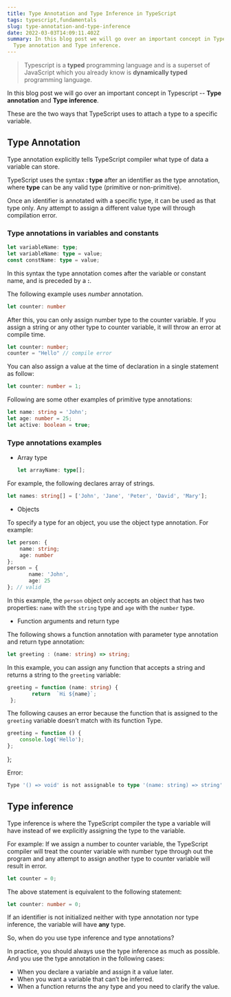 ```yaml
---
title: Type Annotation and Type Inference in TypeScript
tags: typescript,fundamentals
slug: type-annotation-and-type-inference
date: 2022-03-03T14:09:11.402Z
summary: In this blog post we will go over an important concept in Typescript --
  Type annotation and Type inference.
---
```



> Typescript is a **typed** programming language and is a superset of JavaScript which you already know is **dynamically typed** programming language.

In this blog post we will go over an important concept in Typescript -- **Type annotation** and **Type inference**.

These are the two ways that TypeScript uses to attach a type to a specific variable.

## Type Annotation

Type annotation explicitly tells TypeScript compiler what type of data a variable can store.

TypeScript uses the syntax **: type** after an identifier as the type annotation, where **type** can be any valid type (primitive or non-primitive).

Once an identifier is annotated with a specific type, it can be used as that type only. Any attempt to assign a different value type will through compilation error.

### Type annotations in variables and constants

```typescript
let variableName: type;
let variableName: type = value;
const constName: type = value;
```

In this syntax the type annotation comes after the variable or constant name, and is preceded by a **:**.

The following example uses *number* annotation.

```typescript
let counter: number
```

After this, you can only assign number type to the counter variable.
If you assign a string or any other type to counter variable, it will throw an error at compile time.

```typescript
let counter: number;
counter = "Hello" // compile error
```

You can also assign a value at the time of declaration in a single statement as follow:

```typescript
let counter: number = 1;
```

Following are some other examples of primitive type annotations:

```typescript
let name: string = 'John';
let age: number = 25;
let active: boolean = true;
```

### Type annotations examples

* Array type

   

  ```typescript
  let arrayName: type[];
  ```

For example, the following declares array of strings.

```typescript
let names: string[] = ['John', 'Jane', 'Peter', 'David', 'Mary'];
```

* Objects

To specify a type for an object, you use the object type annotation. For example:

```typescript
let person: {
    name: string;
    age: number
};
person = {
	   name: 'John',
       age: 25
}; // valid
```

In this example, the `person` object only accepts an object that has two properties: `name` with the `string` type and `age` with the `number` type.

* Function arguments and return type

The following shows a function annotation with parameter type annotation and return type annotation:

```typescript
let greeting : (name: string) => string;
```

In this example, you can assign any function that accepts a string and returns a string to the `greeting` variable:

```typescript
greeting = function (name: string) { 
	    return  `Hi ${name}`; 
 };
```

The following causes an error because the function that is assigned to the `greeting` variable doesn’t match with its function Type.

```typescript
greeting = function () {
    console.log('Hello');
};
```

};

Error:

```typescript
Type '() => void' is not assignable to type '(name: string) => string'. Type 'void' is not assignable to type 'string'.
```

## Type inference

Type inference is where the TypeScript compiler the type a variable will have instead of we explicitly assigning the type to the variable.

For example:
If we assign a number to counter variable, the TypeScript compiler will treat the counter variable with number type through out the program and any attempt to assign another type to counter variable will result in error.

```typescript
let counter = 0;
```

The above statement is equivalent to the following statement:

```typescript
let counter: number = 0;
```

If an identifier is not initialized neither with type annotation nor type inference, the variable will have **any** type.

So, when do you use type inference and type annotations?

In practice, you should always use the type inference as much as possible. And you use the type annotation in the following cases:

* When you declare a variable and assign it a value later.
* When you want a variable that can’t be inferred.
* When a function returns the  any  type and you need to clarify the value.
